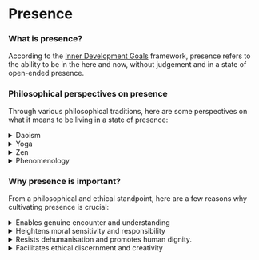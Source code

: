 # Presence

### What is presence?

According to the [Inner Development Goals](inner-development-goals.md) framework, presence refers to the ability to be in the here and now, without judgement and in a state of open-ended presence.

### Philosophical perspectives on presence

Through various philosophical traditions, here are some perspectives on what it means to be living in a state of presence:

<details>

<summary>Daoism</summary>

Presence is related to the concept of wu wei (无为) or "effortless action." This means being so immersed in the present moment that one responds perfectly to the situation at hand without conscious effort.&#x20;

Zhuangzi gives the [example of a butcher](https://iep.utm.edu/daoismdaoist-philosophy/#H7) whose blade never needs sharpening because his presence allows him to find the empty spaces between joints. Through this story, he illustrates that presence enables harmonious, responsive flow.

</details>

<details>

<summary>Yoga</summary>

The concept of presence is central to the philosophy and practice of yoga as expounded in Patanjali's Yoga Sutras and other yogic texts.

In Pantajali's Yoga Sutras, yoga is defined in the second sutra as "_yogas citta vritti nirodhah_" - the cessation of the fluctuations of the mind. The goal of yoga is to still the restless mind and cultivate a state of pure, uninterrupted presence and awareness.&#x20;

All the practices of yoga, including the [Eight Limbs of Yoga](https://iep.utm.edu/yoga/#H4) outlined by Patanjali, aim to draw us into the present moment.

</details>

<details>

<summary>Zen</summary>

The Zen Buddhist tradition places great emphasis on present moment awareness. Practices like tea ceremony, calligraphy, archery and swordsmanship became vehicles for cultivating a state of total absorption in the here-and-now. In this state, the small mind-self disappears and one's activity becomes an expression of the whole.

This open, non-reactive awareness is seen as an antidote to suffering caused by grasping at the past or future. By being fully present, one is able to see the impermanent, ever-changing nature of phenomena.

</details>

<details>

<summary>Phenomenology</summary>

Phenomenology emphasizes the importance of presence in human experience. Philosophers like Edmund Husserl and Martin Heidegger argued that our primary mode of being is through engaged, embodied presence in the world.&#x20;

In this sense, presence is seen as more fundamental than abstract or theoretical knowledge.

</details>

### Why presence is important?

From a philosophical and ethical standpoint, here are a few reasons why cultivating presence is crucial:

<details>

<summary>Enables genuine encounter and understanding</summary>

As philosophers like Heidegger and Buber argued, it is only through engaged, embodied presence that we can truly meet and understand others.&#x20;

Presence allows us to go beyond abstractions and connect with the lived reality of another person. This is crucial for building empathy, compassion and ethical relationships.

</details>

<details>

<summary>Heightens moral sensitivity and responsibility</summary>

When we are fully present, we become more attuned to the moral dimensions of a situation. We can better discern others' needs and our obligations to them.&#x20;

Presence makes the ethical demand of the other harder to ignore or rationalise away. It confronts us with the full weight of our moral choices.

</details>

<details>

<summary>Resists dehumanisation and promotes human dignity.</summary>

An instrumental mindset sees people as mere means to an end. But cultivating presence enables us to recognize the inherent worth of each person.

By being fully present, we affirm others' humanity and treat them as ends in themselves, in line with Kant's Categorical Imperative. Presence stops us from objectifying and dehumanising others.

</details>

<details>

<summary>Facilitates ethical discernment and creativity</summary>

Ethical dilemmas are often complex, requiring careful consideration of competing values. Presence enables the open awareness needed to navigate these considerations wisely.

By responding to the nuances of the situation, we are exercising Aristotelian phronesis or practical wisdom, which is the capacity to discern the right course of action in particular circumstances.

This stops us from reacting to situations out of habit or impulse, allowing space for moral imagination and being sensitive to the context at the same time.&#x20;

</details>
